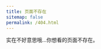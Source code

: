 ```yaml
---
title: 页面不存在
sitemap: false
permalink: /404.html
---
```


实在不好意思哦...你想看的页面不存在。

<script>
  var GOOG_FIXURL_LANG = 'en';
  var GOOG_FIXURL_SITE = '{{ site.url }}'
</script>
<script
  src="https://linkhelp.clients.google.com/tbproxy/lh/wm/fixurl.js">
</script>
